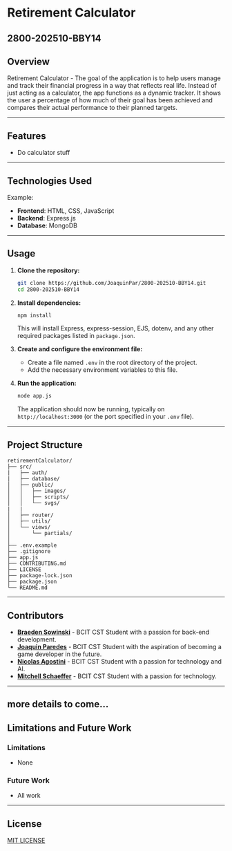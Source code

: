 # Retirement Calculator
## 2800-202510-BBY14

## Overview

Retirement Calculator - The goal of the application is to help users manage and track their financial progress in a way that reflects real life. Instead of just acting as a calculator, the app functions as a dynamic tracker. It shows the user a percentage of how much of their goal has been achieved and compares their actual performance to their planned targets.

---

## Features

- Do calculator stuff

---

## Technologies Used

Example:
- **Frontend**: HTML, CSS, JavaScript
- **Backend**: Express.js
- **Database**: MongoDB

---

## Usage

1. **Clone the repository:**
   ```bash
   git clone https://github.com/JoaquinPar/2800-202510-BBY14.git
   cd 2800-202510-BBY14
   ```

2. **Install dependencies:**
   ```bash
   npm install
   ```
   This will install Express, express-session, EJS, dotenv, and any other required packages listed in `package.json`.

3. **Create and configure the environment file:**
   - Create a file named `.env` in the root directory of the project.
   - Add the necessary environment variables to this file.

4. **Run the application:**
   ```bash
   node app.js
   ```
   The application should now be running, typically on `http://localhost:3000` (or the port specified in your `.env` file).

---

## Project Structure

```
retirementCalculator/
├── src/
|   ├── auth/
|   ├── database/
│   ├── public/
│   │   ├── images/
│   │   ├── scripts/
│   │   └── svgs/
|   |
│   ├── router/
│   ├── utils/
│   └── views/
│       └── partials/
│
├── .env.example
├── .gitignore
├── app.js
├── CONTRIBUTING.md
├── LICENSE
├── package-lock.json
├── package.json
└── README.md
```

---

## Contributors
- **[Braeden Sowinski](https://github.com/SowinskiBraeden)** - BCIT CST Student with a passion for back-end development.
- **[Joaquin Paredes](https://github.com/JoaquinPar)** - BCIT CST Student with the aspiration of becoming a game developer in the future.
- **[Nicolas Agostini](https://github.com/nicoagostini)** - BCIT CST Student with a passion for technology and AI.
- **[Mitchell Schaeffer](https://github.com/knighthawk4227)** - BCIT CST Student with a passion for technology.

---
## more details to come...

## Limitations and Future Work
### Limitations

- None

### Future Work

- All work

---

## License

[MIT LICENSE](/LICENSE)
